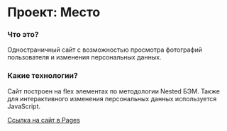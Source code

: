 # Проект: Место

### Что это?
Одностраничный сайт с возможностью просмотра фотографий пользователя и изменения персональных данных.

### Какие технологии?
Сайт построен на flex элементах по методологии Nested БЭМ. Также для интерактивного изменения персональных данных используется JavaScript.

[Ссылка на сайт в Pages](https://thealekzzz.github.io/russian-travel/)